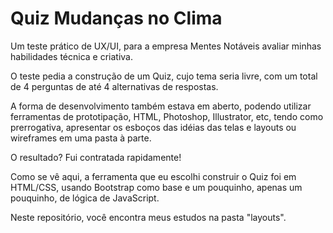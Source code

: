 # Quiz Mudanças no Clima

Um teste prático de UX/UI, para a empresa Mentes Notáveis avaliar minhas habilidades técnica e criativa. 

O teste pedia a construção de um Quiz, cujo tema seria livre, com um total de 4 perguntas de até 4 alternativas de respostas.

A forma de desenvolvimento também estava em aberto, podendo utilizar ferramentas de prototipação, HTML, Photoshop, Illustrator, etc,
tendo como prerrogativa, apresentar os esboços das idéias das telas e layouts ou wireframes em uma pasta à parte.

O resultado? Fui contratada rapidamente!

Como se vê aqui, a ferramenta que eu escolhi construir o Quiz foi em HTML/CSS, usando Bootstrap como base e um pouquinho, apenas um pouquinho,
de lógica de JavaScript.

Neste repositório, você encontra meus estudos na pasta "layouts".
